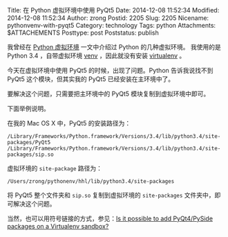 Title: 在 Python 虚拟环境中使用 PyQt5
Date: 2014-12-08 11:52:34
Modified: 2014-12-08 11:52:34
Author: zrong
Postid: 2205
Slug: 2205
Nicename: pythonvenv-with-pyqt5
Category: technology
Tags: python
Attachments: $ATTACHEMENTS
Posttype: post
Poststatus: publish

我曾经在 [Python 虚拟环境][1] 一文中介绍过 Python 的几种虚拟环境。 我使用的是 Python 3.4 ，自带虚拟环境 [venv][2] ，因此就没有安装 [virtualenv][3] 。

今天在虚拟环境中使用 PyQt5 的时候，出现了问题。Python 告诉我说找不到 PyQt5 这个模块，但其实我的 PyQt5 已经安装在主环境中了。

要解决这个问题，只需要把主环境中的 PyQt5 模块复制到虚拟环境中即可。

下面举例说明。<!--more-->

在我的 Mac OS X 中，PyQt5 的安装路径为：

    /Library/Frameworks/Python.framework/Versions/3.4/lib/python3.4/site-packages/PyQt5
    /Library/Frameworks/Python.framework/Versions/3.4/lib/python3.4/site-packages/sip.so

虚拟环境的 `site-package` 路径为：

    /Users/zrong/pythonenv/hhl/lib/python3.4/site-packages

将 PyQt5 整个文件夹和 `sip.so` 复制到虚拟环境的 `site-packages` 文件夹中，即可解决这个问题。

当然，也可以用符号链接的方式，参见：[Is it possible to add PyQt4/PySide packages on a Virtualenv sandbox?][4]

[1]: http://zengrong.net/post/2167.htm
[2]: https://docs.python.org/3/library/venv.html
[3]: http://www.virtualenv.org/
[4]: http://stackoverflow.com/a/9716100/1542345
